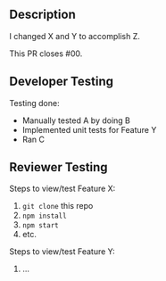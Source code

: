 ## Description
<!-- Add background/context for the PR (why are we making these changes?) and a description of the changes that this makes. -->
I changed X and Y to accomplish Z.

<!-- Replace "00" with the relevant GitHub issue number. -->
<!-- e.g. https://github.com/waterloo-rocketry/website-react/issues/44 has issue #44 -->
This PR closes #00.

## Developer Testing
<!-- Outline steps that you have taken to test your newly implemented functionality -->
Testing done:
- Manually tested A by doing B
- Implemented unit tests for Feature Y
- Ran C

## Reviewer Testing
<!-- Provide some steps that reviewers can take to test your implementation (or just view the new feature) on their side.  -->

Steps to view/test Feature X:
1. `git clone` this repo
1. `npm install`
1. `npm start`
1. etc.

Steps to view/test Feature Y:
1. ...
